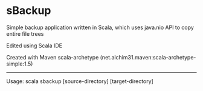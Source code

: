 
sBackup
===

Simple backup application written in Scala, which uses java.nio API to copy entire file trees

Edited using Scala IDE

Created with Maven scala-archetype (net.alchim31.maven:scala-archetype-simple:1.5)

---

Usage: scala sbackup [source-directory] [target-directory]
